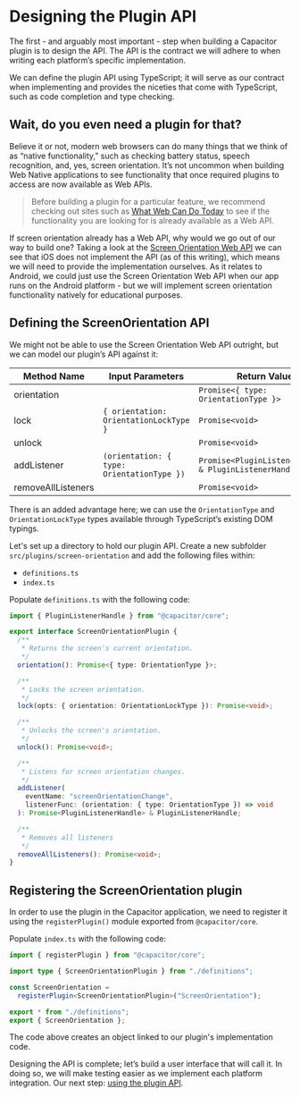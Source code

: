 # Designing the Plugin API

The first - and arguably most important - step when building a Capacitor plugin is to design the API. The API is the contract we will adhere to when writing each platform’s specific implementation.

We can define the plugin API using TypeScript; it will serve as our contract when implementing and provides the niceties that come with TypeScript, such as code completion and type checking.

## Wait, do you even need a plugin for that?

Believe it or not, modern web browsers can do many things that we think of as “native functionality,” such as checking battery status, speech recognition, and, yes, screen orientation. It’s not uncommon when building Web Native applications to see functionality that once required plugins to access are now available as Web APIs.

> Before building a plugin for a particular feature, we recommend checking out sites such as <a href="https://whatwebcando.today/" target="_blank">What Web Can Do Today</a> to see if the functionality you are looking for is already available as a Web API.

If screen orientation already has a Web API, why would we go out of our way to build one? Taking a look at the <a href="https://whatwebcando.today/screen-orientation.html" target="_blank">Screen Orientation Web API</a> we can see that iOS does not implement the API (as of this writing), which means we will need to provide the implementation ourselves. As it relates to Android, we could just use the Screen Orientation Web API when our app runs on the Android platform - but we will implement screen orientation functionality natively for educational purposes.

## Defining the ScreenOrientation API

We might not be able to use the Screen Orientation Web API outright, but we can model our plugin’s API against it:

| Method Name        | Input Parameters                            | Return Value                                           |
| ------------------ | ------------------------------------------- | ------------------------------------------------------ |
| orientation        |                                             | `Promise<{ type: OrientationType }>`                   |
| lock               | `{ orientation: OrientationLockType }`      | `Promise<void>`                                        |
| unlock             |                                             | `Promise<void>`                                        |
| addListener        | `(orientation: { type: OrientationType }) ` | `Promise<PluginListenerHandle> & PluginListenerHandle` |
| removeAllListeners |                                             | `Promise<void>`                                        |

There is an added advantage here; we can use the `OrientationType` and `OrientationLockType` types available through TypeScript’s existing DOM typings.

Let's set up a directory to hold our plugin API. Create a new subfolder `src/plugins/screen-orientation` and add the following files within:

- `definitions.ts`
- `index.ts`

Populate `definitions.ts` with the following code:

```typescript
import { PluginListenerHandle } from "@capacitor/core";

export interface ScreenOrientationPlugin {
  /**
   * Returns the screen's current orientation.
   */
  orientation(): Promise<{ type: OrientationType }>;

  /**
   * Locks the screen orientation.
   */
  lock(opts: { orientation: OrientationLockType }): Promise<void>;

  /**
   * Unlocks the screen's orientation.
   */
  unlock(): Promise<void>;

  /**
   * Listens for screen orientation changes.
   */
  addListener(
    eventName: "screenOrientationChange",
    listenerFunc: (orientation: { type: OrientationType }) => void
  ): Promise<PluginListenerHandle> & PluginListenerHandle;

  /**
   * Removes all listeners
   */
  removeAllListeners(): Promise<void>;
}
```

## Registering the ScreenOrientation plugin

In order to use the plugin in the Capacitor application, we need to register it using the `registerPlugin()` module exported from `@capacitor/core`.

Populate `index.ts` with the following code:

```typescript
import { registerPlugin } from "@capacitor/core";

import type { ScreenOrientationPlugin } from "./definitions";

const ScreenOrientation =
  registerPlugin<ScreenOrientationPlugin>("ScreenOrientation");

export * from "./definitions";
export { ScreenOrientation };
```

The code above creates an object linked to our plugin's implementation code.

Designing the API is complete; let’s build a user interface that will call it. In doing so, we will make testing easier as we implement each platform integration. Our next step: [using the plugin API](using-the-plugin-api.md).
